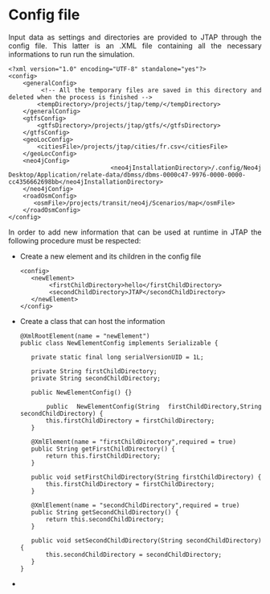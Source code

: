 <html>
<head>

</head>
<body>
<h1>Config file</h1>
<div align="justify">
Input data as settings and directories are provided to JTAP through the config file. This latter is an .XML file containing all the necessary informations to run run the simulation. 
 
  
```
<?xml version="1.0" encoding="UTF-8" standalone="yes"?>
<config>
    <generalConfig>
        <!-- All the temporary files are saved in this directory and deleted when the process is finished -->
        <tempDirectory>/projects/jtap/temp/</tempDirectory>
    </generalConfig>
    <gtfsConfig>
        <gtfsDirectory>/projects/jtap/gtfs/</gtfsDirectory>
    </gtfsConfig>
    <geoLocConfig>
        <citiesFile>/projects/jtap/cities/fr.csv</citiesFile>
    </geoLocConfig>
    <neo4jConfig>
        <neo4jInstallationDirectory>/.config/Neo4j Desktop/Application/relate-data/dbmss/dbms-0000c47-9976-0000-0000-cc4356662698bb</neo4jInstallationDirectory>
    </neo4jConfig>
    <roadOsmConfig>
       <osmFile>/projects/transit/neo4j/Scenarios/map</osmFile>
    </roadOsmConfig>
</config>
```
 
In order to add new information that can be used at runtime in JTAP the following procedure must be respected:
 
<ul>
  <li>Create a new element and its children in the config file
 
   ```
   <config>
      <newElement>
           <firstChildDirectory>hello</firstChildDirectory>
           <secondChildDirectory>JTAP</secondChildDirectory>
      </newElement>
   </config>
   ```
  </li>
  <li>Create a class that can host the information
 
   ```
  @XmlRootElement(name = "newElement")
  public class NewElementConfig implements Serializable {

      private static final long serialVersionUID = 1L;

      private String firstChildDirectory;
      private String secondChildDirectory;

      public NewElementConfig() {}

      public NewElementConfig(String firstChildDirectory,String secondChildDirectory) {
          this.firstChildDirectory = firstChildDirectory;
      }

      @XmlElement(name = "firstChildDirectory",required = true)
      public String getFirstChildDirectory() {
          return this.firstChildDirectory;
      }

      public void setFirstChildDirectory(String firstChildDirectory) {
          this.firstChildDirectory = firstChildDirectory;
      }
 
      @XmlElement(name = "secondChildDirectory",required = true)
      public String getSecondChildDirectory() {
          return this.secondChildDirectory;
      }

      public void setSecondChildDirectory(String secondChildDirectory) {
          this.secondChildDirectory = secondChildDirectory;
      }
  }
 ```
   </li>

 
  <li></li>
</ul>
 
</div>
</body>
</html>
